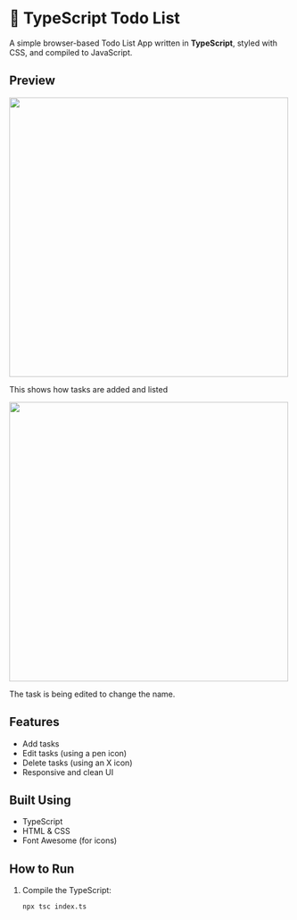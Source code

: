 # 📝 TypeScript Todo List

A simple browser-based Todo List App written in **TypeScript**, styled with CSS, and compiled to JavaScript.

## Preview

<img src="https://github.com/user-attachments/assets/d23e91e0-db64-4926-96b4-76cff709d8f6" width="500" />
<p>This shows how tasks are added and listed</p>

<img src="https://github.com/user-attachments/assets/97f49a4e-f0bf-4dbc-a901-412e7ad74b91" width="500" />
<p>The task is being edited to change the name.</p>

## Features
- Add tasks
- Edit tasks (using a pen icon)
- Delete tasks (using an X icon)
- Responsive and clean UI

## Built Using
- TypeScript
- HTML & CSS
- Font Awesome (for icons)

## How to Run
1. Compile the TypeScript:
   ```bash
   npx tsc index.ts
